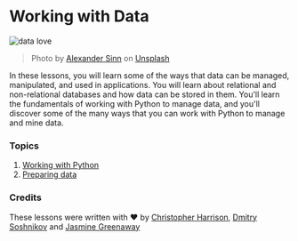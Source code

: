 # Working with Data

![data love](images/data-love.jpg)
> Photo by <a href="https://unsplash.com/@swimstaralex?utm_source=unsplash&utm_medium=referral&utm_content=creditCopyText">Alexander Sinn</a> on <a href="https://unsplash.com/s/photos/data?utm_source=unsplash&utm_medium=referral&utm_content=creditCopyText">Unsplash</a>
  
In these lessons, you will learn some of the ways that data can be managed, manipulated, and used in applications. You will learn about relational and non-relational databases and how data can be stored in them. You'll learn the fundamentals of working with Python to manage data, and you'll discover some of the many ways that you can work with Python to manage and mine data. 
### Topics

1. [Working with Python](07-python/README.md)
2. [Preparing data](08-data-preparation/README.md)

### Credits

These lessons were written with ❤️ by [Christopher Harrison](https://twitter.com/geektrainer), [Dmitry Soshnikov](https://twitter.com/shwars) and [Jasmine Greenaway](https://twitter.com/paladique)
